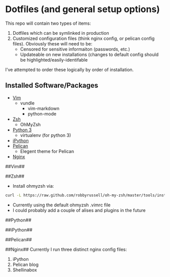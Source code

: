 Dotfiles (and general setup options)
====================================
This repo will contain two types of items:

1. Dotfiles which can be symlinked in production
2. Customized configuration files (think nginx config, or pelican config files). Obviously these will need to be:
    - Censored for sensitive informaiton (passwords, etc.)
    - Updateable on new installations (changes to default config should be highlighted/easily-identifable

I've attempted to order these logically by order of installation.

Installed Software/Packages
---------------------------
- [Vim](#vim)
    - vundle
        - vim-markdown
        - python-mode
- [Zsh](#zsh)
    - OhMyZsh
- [Python 3](#python)
    - virtualenv (for python 3)
- [iPython](#ipython)
- [Pelican](#pelican)
    - Elegent theme for Pelican
- [Nginx](#nginx)

##Vim##

##Zsh##
- Install ohmyzsh via:
```zsh
curl -L https://raw.github.com/robbyrussell/oh-my-zsh/master/tools/install.sh | sh
```
- Currently using the default ohmyzsh .vimrc file
- I could probably add a couple of alises and plugins in the future

##Python##

##iPython##

##Pelican##

##Nginx##
Currently I run three distinct nginx config files:
1. iPython
2. Pelican blog
3. Shellinabox
 
